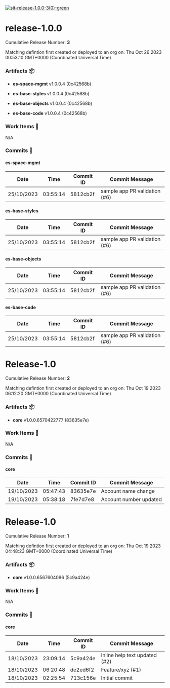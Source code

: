 [![sit-release-1.0.0-3(0)-green](https://img.shields.io/static/v1?label=sit&message=release-1.0.0-3(0)&color=green)](#a433f1804f9cfbb18e03546aeb4659eb1e932b1d) 
<a id=a433f1804f9cfbb18e03546aeb4659eb1e932b1d></a>
# release-1.0.0
 Cumulative Release Number: <b>3</b> 

Matching defintion first created or deployed to an org on: Thu Oct 26 2023 00:53:10 GMT+0000 (Coordinated Universal Time)
 ### Artifacts :package:
- **es-space-mgmt**     v1.0.0.4 (0c42568b)

- **es-base-styles**     v1.0.0.4 (0c42568b)

- **es-base-objects**     v1.0.0.4 (0c42568b)

- **es-base-code**     v1.0.0.4 (0c42568b)

### Work Items :gem:
N/A

### Commits :book:

#### es-space-mgmt
| Date       | Time     | Commit ID | Commit Message                |
| ---------- | -------- | --------- | ----------------------------- |
| 25/10/2023 | 03:55:14 | 5812cb2f  | sample app PR validation (#6) |

#### es-base-styles
| Date       | Time     | Commit ID | Commit Message                |
| ---------- | -------- | --------- | ----------------------------- |
| 25/10/2023 | 03:55:14 | 5812cb2f  | sample app PR validation (#6) |

#### es-base-objects
| Date       | Time     | Commit ID | Commit Message                |
| ---------- | -------- | --------- | ----------------------------- |
| 25/10/2023 | 03:55:14 | 5812cb2f  | sample app PR validation (#6) |

#### es-base-code
| Date       | Time     | Commit ID | Commit Message                |
| ---------- | -------- | --------- | ----------------------------- |
| 25/10/2023 | 03:55:14 | 5812cb2f  | sample app PR validation (#6) |

<a id=0aeeebfc1f85c2bf0f90e258c5329229281fa5c8></a>
# Release-1.0
 Cumulative Release Number: <b>2</b> 

Matching defintion first created or deployed to an org on: Thu Oct 19 2023 06:12:20 GMT+0000 (Coordinated Universal Time)
 ### Artifacts :package:
- **core**     v1.0.0.6570422777 (83635e7e)

### Work Items :gem:
N/A

### Commits :book:

#### core
| Date       | Time     | Commit ID | Commit Message         |
| ---------- | -------- | --------- | ---------------------- |
| 19/10/2023 | 05:47:43 | 83635e7e  | Account name change    |
| 19/10/2023 | 05:38:18 | 7fe7d7e8  | Account number updated |

<a id=b09f56b567685fef4b1a59f8f1db182c6ee27215></a>
# Release-1.0
 Cumulative Release Number: <b>1</b> 

Matching defintion first created or deployed to an org on: Thu Oct 19 2023 04:48:23 GMT+0000 (Coordinated Universal Time)
 ### Artifacts :package:
- **core**     v1.0.0.6567604096 (5c9a424e)

### Work Items :gem:
N/A

### Commits :book:

#### core
| Date       | Time     | Commit ID | Commit Message                |
| ---------- | -------- | --------- | ----------------------------- |
| 18/10/2023 | 23:09:14 | 5c9a424e  | Inline help text updated (#2) |
| 18/10/2023 | 06:20:48 | de2ed6f2  | Feature/xyz (#1)              |
| 18/10/2023 | 02:25:54 | 713c156e  | Initial commit                |
